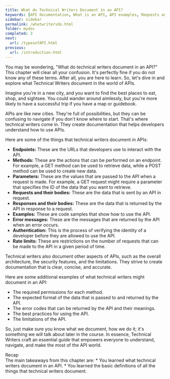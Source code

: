```yaml
---
title: What do Technical Writers Document in an API?
keywords: [API documentation, What is an API, API examples, Requests and Responses, Types of APIs, Importance of APIs, Digital connectivity, Tech world, Online interactions, Digital communication, Tech lingo, Software connectors, Program interactions, Digital convenience, API, application programming interface, documentation, requests, responses, REST API, social media, weather apps, online shopping, introduction to APIs, learn about APIs, how APIs work, examples of APIs, API tutorial, API best practices, API design]
sidebar: sidebar
permalink: /whatwritersdo.html
folder: mydoc
completed: 3
next:
  url: /typesofAPI.html
previous:
  url: /introduction.html
---
```


You may be wondering, "What do technical writers document in an API?" This chapter will clear all your confusion. It's perfectly fine if you do not know any of these terms. After all, you are here to learn. So, let's dive in and explore what Technical Writers document in the world of APIs.

Imagine you're in a new city, and you want to find the best places to eat, shop, and sightsee. You could wander around aimlessly, but you're more likely to have a successful trip if you have a map or guidebook.

APIs are like new cities. They're full of possibilities, but they can be confusing to navigate if you don't know where to start. That's where technical writers come in. They create documentation that helps developers understand how to use APIs.

Here are some of the things that technical writers document in APIs:

* **Endpoints:** These are the URLs that developers use to interact with the API.
* **Methods:** These are the actions that can be performed on an endpoint. For example, a GET method can be used to retrieve data, while a POST method can be used to create new data.
* **Parameters:** These are the values that are passed to the API when a request is made. For example, a GET request might require a parameter that specifies the ID of the data that you want to retrieve.
* **Requests and their bodies:** These are the data that is sent by an API in request.
* **Responses and their bodies:** These are the data that is returned by the API in response to a request.
* **Examples:** These are code samples that show how to use the API.
* **Error messages:** These are the messages that are returned by the API when an error occurs.
* **Authentication:** This is the process of verifying the identity of a developer before they are allowed to use the API.
* **Rate limits:** These are restrictions on the number of requests that can be made to the API in a given period of time.

Technical writers also document other aspects of APIs, such as the overall architecture, the security features, and the limitations. They strive to create documentation that is clear, concise, and accurate.

Here are some additional examples of what technical writers might document in an API:

* The required permissions for each method.
* The expected format of the data that is passed to and returned by the API.
* The error codes that can be returned by the API and their meanings.
* The best practices for using the API.
* The limitations of the API.

So, just make sure you know what we document, how we do it; it's something we will talk about later in the course. In essence, Technical Writers craft an essential guide that empowers everyone to understand, navigate, and make the most of the API world.

<div class="recap">
Recap
</div>
The main takeaways from this chapter are:
* You learned what technical writers document in an API.
* You learned the basic definitions of all the things that technical writers document.
